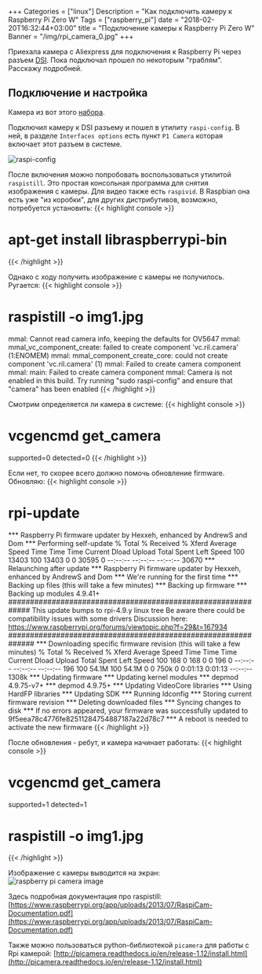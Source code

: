 +++
Categories = ["linux"]
Description = "Как подключить камеру к Raspberry Pi Zero W"
Tags = ["raspberry_pi"]
date = "2018-02-20T16:32:44+03:00"
title = "Подключение камеры к Raspberry Pi Zero W"
Banner = "/img/rpi_camera_0.jpg"
+++


Приехала камера с Aliexpress для подключения к Raspberry Pi через разъем [DSI](https://ru.wikipedia.org/wiki/Display_Serial_Interface). Пока подключал прошел по некоторым "граблям". Расскажу подробней.

<!--more-->

## Подключение и настройка

Камера из вот этого [набора](https://ru.aliexpress.com/item/7-in-1-Raspberry-Pi-Zero-Camera-Holder-Acrylic-Case-Heat-Sink-Mini-HDMI-Adapter-GPIO/32803652515.html?spm=a2g0s.9042311.0.0.5hwqJs).


Подключил камеру к DSI разъему и пошел в утилиту ```raspi-config```. В ней, в разделе ```Interfaces options``` есть пункт ```P1 Camera``` которая включает этот разъем в системе.

![raspi-config](/img/rpi_camera_1.png)

После включения можно попробовать воспользоваться утилитой ```raspistill```. Это простая консольная программа для снятия изображения с камеры. Для видео также есть ```raspivid```. В Raspbian она есть уже "из коробки", для других дистрибутивов, возможно, потребуется установить:
{{< highlight console >}}
# apt-get install libraspberrypi-bin
{{< /highlight >}}

Однако с ходу получить изображение с камеры не получилось. Ругается:
{{< highlight console >}}
# raspistill -o img1.jpg
mmal: Cannot read camera info, keeping the defaults for OV5647
mmal: mmal_vc_component_create: failed to create component 'vc.ril.camera' (1:ENOMEM)
mmal: mmal_component_create_core: could not create component 'vc.ril.camera' (1)
mmal: Failed to create camera component
mmal: main: Failed to create camera component
mmal: Camera is not enabled in this build. Try running "sudo raspi-config" and ensure that "camera" has been enabled
{{< /highlight >}}

Смотрим определяется ли камера в системе:
{{< highlight console >}}
# vcgencmd get_camera
supported=0 detected=0
{{< /highlight >}}

Если нет, то скорее всего должно помочь обновление firmware. Обновляю:
{{< highlight console >}}
#  rpi-update
 *** Raspberry Pi firmware updater by Hexxeh, enhanced by AndrewS and Dom
 *** Performing self-update
  % Total    % Received % Xferd  Average Speed   Time    Time     Time  Current
                                 Dload  Upload   Total   Spent    Left  Speed
100 13403  100 13403    0     0  30595      0 --:--:-- --:--:-- --:--:-- 30670
 *** Relaunching after update
 *** Raspberry Pi firmware updater by Hexxeh, enhanced by AndrewS and Dom
 *** We're running for the first time
 *** Backing up files (this will take a few minutes)
 *** Backing up firmware
 *** Backing up modules 4.9.41+
#############################################################
This update bumps to rpi-4.9.y linux tree
Be aware there could be compatibility issues with some drivers
Discussion here:
https://www.raspberrypi.org/forums/viewtopic.php?f=29&t=167934
##############################################################
 *** Downloading specific firmware revision (this will take a few minutes)
  % Total    % Received % Xferd  Average Speed   Time    Time     Time  Current
                                 Dload  Upload   Total   Spent    Left  Speed
100   168    0   168    0     0    196      0 --:--:-- --:--:-- --:--:--   196
100 54.1M  100 54.1M    0     0   750k      0  0:01:13  0:01:13 --:--:-- 1308k
 *** Updating firmware
 *** Updating kernel modules
 *** depmod 4.9.75-v7+
 *** depmod 4.9.75+
 *** Updating VideoCore libraries
 *** Using HardFP libraries
 *** Updating SDK
 *** Running ldconfig
 *** Storing current firmware revision
 *** Deleting downloaded files
 *** Syncing changes to disk
 *** If no errors appeared, your firmware was successfully updated to 9f5eea78c4776fe82511284754887187a22d78c7
 *** A reboot is needed to activate the new firmware
{{< /highlight >}}

После обновления - ребут, и камера начинает работать:
{{< highlight console >}}
# vcgencmd get_camera
supported=1 detected=1

# raspistill -o img1.jpg
{{< /highlight >}}

Изображение с камеры выводится на экран:
![raspberry pi camera image](/img/rpi_camera_2.jpg)



Здесь подробная документация про raspistill:
[https://www.raspberrypi.org/app/uploads/2013/07/RaspiCam-Documentation.pdf](https://www.raspberrypi.org/app/uploads/2013/07/RaspiCam-Documentation.pdf)


Также можно пользоваться python-библиотекой ```picamera``` для работы с Rpi камерой:
[http://picamera.readthedocs.io/en/release-1.12/install.html](http://picamera.readthedocs.io/en/release-1.12/install.html)


